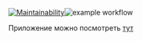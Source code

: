 [![Maintainability](https://api.codeclimate.com/v1/badges/9f39f3be7776771c665e/maintainability)](https://codeclimate.com/github/i-timur/mera-practice/maintainability)![example workflow](https://github.com/i-timur/mera-practice/actions/workflows/lint.yml/badge.svg)

Приложение можно посмотреть <a href="https://i-timur.github.io/mera-practice/">тут</a>
